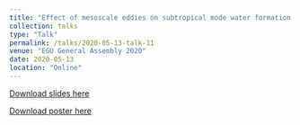 ```yaml
---
title: "Effect of mesoscale eddies on subtropical mode water formation and ocean heat storage"
collection: talks
type: "Talk"
permalink: /talks/2020-05-13-talk-11
venue: "EGU General Assembly 2020"
date: 2020-05-13
location: "Online"
---
```


[Download slides here](http://yanxu-chen.github.io/files/Oral_ENS_1.pdf)

[Download poster here](http://yanxu-chen.github.io/files/Poster_ENS_1.pdf)

